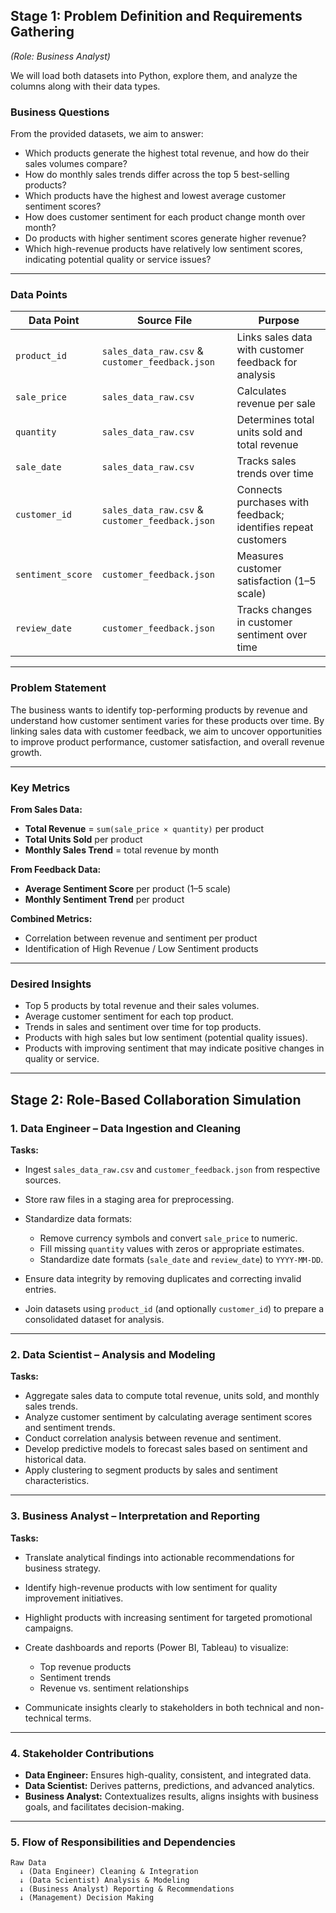 ## **Stage 1: Problem Definition and Requirements Gathering**

*(Role: Business Analyst)*

We will load both datasets into Python, explore them, and analyze the columns along with their data types.

### **Business Questions**

From the provided datasets, we aim to answer:

* Which products generate the highest total revenue, and how do their sales volumes compare?
* How do monthly sales trends differ across the top 5 best-selling products?
* Which products have the highest and lowest average customer sentiment scores?
* How does customer sentiment for each product change month over month?
* Do products with higher sentiment scores generate higher revenue?
* Which high-revenue products have relatively low sentiment scores, indicating potential quality or service issues?

---

### **Data Points**

| Data Point        | Source File                                     | Purpose                                                       |
| ----------------- | ----------------------------------------------- | ------------------------------------------------------------- |
| `product_id`      | `sales_data_raw.csv` & `customer_feedback.json` | Links sales data with customer feedback for analysis          |
| `sale_price`      | `sales_data_raw.csv`                            | Calculates revenue per sale                                   |
| `quantity`        | `sales_data_raw.csv`                            | Determines total units sold and total revenue                 |
| `sale_date`       | `sales_data_raw.csv`                            | Tracks sales trends over time                                 |
| `customer_id`     | `sales_data_raw.csv` & `customer_feedback.json` | Connects purchases with feedback; identifies repeat customers |
| `sentiment_score` | `customer_feedback.json`                        | Measures customer satisfaction (1–5 scale)                    |
| `review_date`     | `customer_feedback.json`                        | Tracks changes in customer sentiment over time                |

---

### **Problem Statement**

The business wants to identify top-performing products by revenue and understand how customer sentiment varies for these products over time.
By linking sales data with customer feedback, we aim to uncover opportunities to improve product performance, customer satisfaction, and overall revenue growth.

---

### **Key Metrics**

**From Sales Data:**

* **Total Revenue** = `sum(sale_price × quantity)` per product
* **Total Units Sold** per product
* **Monthly Sales Trend** = total revenue by month

**From Feedback Data:**

* **Average Sentiment Score** per product (1–5 scale)
* **Monthly Sentiment Trend** per product

**Combined Metrics:**

* Correlation between revenue and sentiment per product
* Identification of High Revenue / Low Sentiment products

---

### **Desired Insights**

* Top 5 products by total revenue and their sales volumes.
* Average customer sentiment for each top product.
* Trends in sales and sentiment over time for top products.
* Products with high sales but low sentiment (potential quality issues).
* Products with improving sentiment that may indicate positive changes in quality or service.

---

## **Stage 2: Role-Based Collaboration Simulation**

### **1. Data Engineer – Data Ingestion and Cleaning**

**Tasks:**

* Ingest `sales_data_raw.csv` and `customer_feedback.json` from respective sources.
* Store raw files in a staging area for preprocessing.
* Standardize data formats:

  * Remove currency symbols and convert `sale_price` to numeric.
  * Fill missing `quantity` values with zeros or appropriate estimates.
  * Standardize date formats (`sale_date` and `review_date`) to `YYYY-MM-DD`.
* Ensure data integrity by removing duplicates and correcting invalid entries.
* Join datasets using `product_id` (and optionally `customer_id`) to prepare a consolidated dataset for analysis.

---

### **2. Data Scientist – Analysis and Modeling**

**Tasks:**

* Aggregate sales data to compute total revenue, units sold, and monthly sales trends.
* Analyze customer sentiment by calculating average sentiment scores and sentiment trends.
* Conduct correlation analysis between revenue and sentiment.
* Develop predictive models to forecast sales based on sentiment and historical data.
* Apply clustering to segment products by sales and sentiment characteristics.

---

### **3. Business Analyst – Interpretation and Reporting**

**Tasks:**

* Translate analytical findings into actionable recommendations for business strategy.
* Identify high-revenue products with low sentiment for quality improvement initiatives.
* Highlight products with increasing sentiment for targeted promotional campaigns.
* Create dashboards and reports (Power BI, Tableau) to visualize:

  * Top revenue products
  * Sentiment trends
  * Revenue vs. sentiment relationships
* Communicate insights clearly to stakeholders in both technical and non-technical terms.

---

### **4. Stakeholder Contributions**

* **Data Engineer:** Ensures high-quality, consistent, and integrated data.
* **Data Scientist:** Derives patterns, predictions, and advanced analytics.
* **Business Analyst:** Contextualizes results, aligns insights with business goals, and facilitates decision-making.

---

### **5. Flow of Responsibilities and Dependencies**

```
Raw Data 
  ↓ (Data Engineer) Cleaning & Integration 
  ↓ (Data Scientist) Analysis & Modeling 
  ↓ (Business Analyst) Reporting & Recommendations 
  ↓ (Management) Decision Making
```


